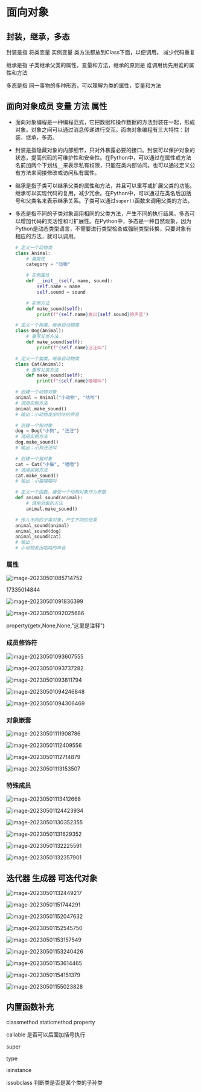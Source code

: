 # 面向对象

## 封装，继承，多态

封装是指  将类变量 实例变量 类方法都放到Class下面，以便调用。 减少代码重复

继承是指  子类继承父类的属性，变量和方法，继承的原则是 谁调用优先用谁的属性和方法

多态是指 同一事物的多种形态，可以理解为类的属性，变量和方法



## 面向对象成员   变量 方法 属性



- 面向对象编程是一种编程范式，它把数据和操作数据的方法封装在一起，形成对象。对象之间可以通过消息传递进行交互。面向对象编程有三大特性：封装，继承，多态。

- 封装是指隐藏对象的内部细节，只对外暴露必要的接口。封装可以保护对象的状态，提高代码的可维护性和安全性。在Python中，可以通过在属性或方法名前加两个下划线`__`来表示私有权限，只能在类内部访问。也可以通过定义公有方法来间接修改或访问私有属性。

- 继承是指子类可以继承父类的属性和方法，并且可以重写或扩展父类的功能。继承可以实现代码的复用，减少冗余。在Python中，可以通过在类名后加括号和父类名来表示继承关系。子类可以通过`super()`函数来调用父类的方法。

- 多态是指不同的子类对象调用相同的父类方法，产生不同的执行结果。多态可以增加代码的灵活性和可扩展性。在Python中，多态是一种自然现象，因为Python是动态类型语言，不需要进行类型检查或强制类型转换，只要对象有相应的方法，就可以调用。

  ```python
  # 定义一个动物类
  class Animal:
      # 类属性
      category = "动物"
  
      # 实例属性
      def __init__(self, name, sound):
          self.name = name
          self.sound = sound
  
      # 实例方法
      def make_sound(self):
          print(f"{self.name}发出{self.sound}的声音")
  
  # 定义一个狗类，继承自动物类
  class Dog(Animal):
      # 重写父类方法
      def make_sound(self):
          print(f"{self.name}汪汪叫")
  
  # 定义一个猫类，继承自动物类
  class Cat(Animal):
      # 重写父类方法
      def make_sound(self):
          print(f"{self.name}喵喵叫")
  
  # 创建一个动物对象
  animal = Animal("小动物", "咕咕")
  # 调用实例方法
  animal.make_sound()
  # 输出：小动物发出咕咕的声音
  
  # 创建一个狗对象
  dog = Dog("小狗", "汪汪")
  # 调用实例方法
  dog.make_sound()
  # 输出：小狗汪汪叫
  
  # 创建一个猫对象
  cat = Cat("小猫", "喵喵")
  # 调用实例方法
  cat.make_sound()
  # 输出：小猫喵喵叫
  
  # 定义一个函数，接受一个动物对象作为参数
  def animal_sound(animal):
      # 调用对象的方法
      animal.make_sound()
  
  # 传入不同的子类对象，产生不同的结果
  animal_sound(animal)
  animal_sound(dog)
  animal_sound(cat)
  # 输出：
  # 小动物发出咕咕的声音
  ```

  

### 属性

![image-20230501085714752](images/image-20230501085714752.png)

17335014844

![image-20230501091836399](images/image-20230501091836399.png)

![image-20230501092025686](images/image-20230501092025686.png)

property(getx,None,None,"这里是注释")



### 成员修饰符

![image-20230501093607555](images/image-20230501093607555.png)

![image-20230501093737282](images/image-20230501093737282.png)

![image-20230501093811794](images/image-20230501093811794.png)

![image-20230501094246848](images/image-20230501094246848.png)

![image-20230501094306469](images/image-20230501094306469.png)

### 对象嵌套

![image-20230501111908786](images/image-20230501111908786.png)

![image-20230501112409556](images/image-20230501112409556.png)

![image-20230501112714879](images/image-20230501112714879.png)

![image-20230501113153507](images/image-20230501113153507.png)

### 特殊成员

![image-20230501113412668](images/image-20230501113412668.png)

![image-20230501124423934](images/image-20230501124423934.png)

![image-20230501130352355](images/image-20230501130352355.png)

![image-20230501131629352](images/image-20230501131629352.png)

![image-20230501132225591](images/image-20230501132225591.png)

![image-20230501132357901](images/image-20230501132357901.png)

## 迭代器 生成器 可迭代对象

![image-20230501132449217](images/image-20230501132449217.png)

![image-20230501151744291](images/image-20230501151744291.png)

![image-20230501152047632](images/image-20230501152047632.png)

![image-20230501152545750](images/image-20230501152545750.png)



![image-20230501153157549](images/image-20230501153157549.png)



![image-20230501153240426](images/image-20230501153240426.png)

![image-20230501153614465](images/image-20230501153614465.png)

![image-20230501154151379](images/image-20230501154151379.png)

![image-20230501155023828](images/image-20230501155023828.png)



## 内置函数补充

classmethod  staticmethod property

callable 是否可以后面加括号执行

super

type

isinstance

issubclass 判断类是否是某个类的子孙类







